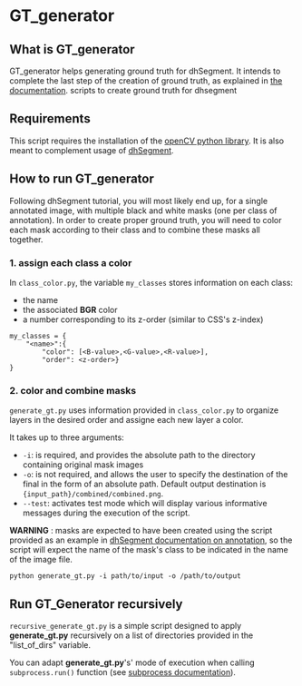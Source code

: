 # GT_generator

## What is GT_generator
GT_generator helps generating ground truth for dhSegment. It intends to complete the last step of the creation of ground truth, as explained in [the documentation](https://dhsegment.readthedocs.io/en/latest/start/annotating.html).
scripts to create ground truth for dhsegment

## Requirements
This script requires the installation of the [openCV python library](https://opencv.org/). It is also meant to complement usage of [dhSegment](https://dhsegment.readthedocs.io/en/latest/index.html).

## How to run GT_generator
Following dhSegment tutorial, you will most likely end up, for a single annotated image, with multiple black and white masks (one per class of annotation). In order to create proper ground truth, you will need to color each mask according to their class and to combine these masks all together.

### 1. assign each class a color
In `class_color.py`, the variable `my_classes` stores information on each class:
- the name
- the associated **BGR** color
- a number corresponding to its z-order (similar to CSS's z-index)

``` 
my_classes = {
    "<name>":{
        "color": [<B-value>,<G-value>,<R-value>],
        "order": <z-order>}
}
```

### 2. color and combine masks
`generate_gt.py` uses information provided in `class_color.py` to organize layers in the desired order and assigne each new layer a color.

It takes up to three arguments:
- `-i`: is required, and provides the absolute path to the directory containing original mask images
- `-o`: is not required, and allows the user to specify the destination of the final in the form of an absolute path. Default output destination is `{input_path}/combined/combined.png`.
- `--test`: activates test mode which will display various informative messages during the execution of the script.

**WARNING** : masks are expected to have been created using the script provided as an example in [dhSegment documentation on annotation](https://github.com/dhlab-epfl/dhSegment/blob/04ce8b6db9a3fef3840c7fbbb8e65950851a3355/doc/start/annotating.rst), so the script will expect the name of the mask's class to be indicated in the name of the image file.

``` shell
python generate_gt.py -i path/to/input -o /path/to/output
```

## Run GT_Generator recursively
`recursive_generate_gt.py` is a simple script designed to apply **generate_gt.py** recursively on a list of directories provided in the "list_of_dirs" variable. 

You can adapt **generate_gt.py**'s' mode of execution when calling `subprocess.run()` function (see [subprocess documentation](https://docs.python.org/3.6/library/subprocess.html#subprocess.run)).